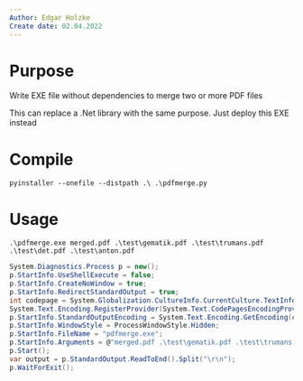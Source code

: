 ```yaml
---
Author: Edgar Holzke
Create date: 02.04.2022
---
```


# Purpose

Write EXE file without dependencies to merge two or more PDF files 

This can replace a .Net library with the same purpose. Just deploy this EXE instead

# Compile

```
pyinstaller --onefile --distpath .\ .\pdfmerge.py
```

# Usage

```
.\pdfmerge.exe merged.pdf .\test\gematik.pdf .\test\trumans.pdf .\test\det.pdf .\test\anton.pdf
```

```csharp
System.Diagnostics.Process p = new();
p.StartInfo.UseShellExecute = false;
p.StartInfo.CreateNoWindow = true;
p.StartInfo.RedirectStandardOutput = true;
int codepage = System.Globalization.CultureInfo.CurrentCulture.TextInfo.OEMCodePage;
System.Text.Encoding.RegisterProvider(System.Text.CodePagesEncodingProvider.Instance);
p.StartInfo.StandardOutputEncoding = System.Text.Encoding.GetEncoding(codepage);
p.StartInfo.WindowStyle = ProcessWindowStyle.Hidden;
p.StartInfo.FileName = "pdfmerge.exe";
p.StartInfo.Arguments = @"merged.pdf .\test\gematik.pdf .\test\trumans.pdf .\test\det.pdf .\test\anton.pdf";
p.Start();
var output = p.StandardOutput.ReadToEnd().Split("\r\n");
p.WaitForExit();


```
